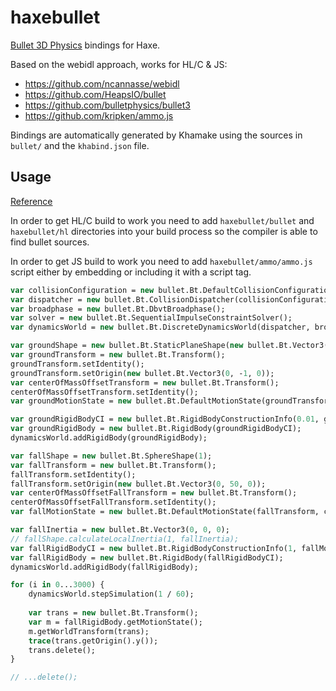 # haxebullet

[Bullet 3D Physics](http://bulletphysics.org/) bindings for Haxe.

Based on the webidl approach, works for HL/C & JS:

- https://github.com/ncannasse/webidl
- https://github.com/HeapsIO/bullet
- https://github.com/bulletphysics/bullet3
- https://github.com/kripken/ammo.js

Bindings are automatically generated by Khamake using the sources in `bullet/` and the `khabind.json` file.

## Usage

[Reference](http://bulletphysics.org/mediawiki-1.5.8/index.php/Hello_World)

In order to get HL/C build to work you need to add `haxebullet/bullet` and `haxebullet/hl` directories into your build process so the compiler is able to find bullet sources.

In order to get JS build to work you need to add `haxebullet/ammo/ammo.js` script either by embedding or including it with a script tag.

``` hx
var collisionConfiguration = new bullet.Bt.DefaultCollisionConfiguration();
var dispatcher = new bullet.Bt.CollisionDispatcher(collisionConfiguration);
var broadphase = new bullet.Bt.DbvtBroadphase();
var solver = new bullet.Bt.SequentialImpulseConstraintSolver();
var dynamicsWorld = new bullet.Bt.DiscreteDynamicsWorld(dispatcher, broadphase, solver, collisionConfiguration);

var groundShape = new bullet.Bt.StaticPlaneShape(new bullet.Bt.Vector3(0, 1, 0), 1);
var groundTransform = new bullet.Bt.Transform();
groundTransform.setIdentity();
groundTransform.setOrigin(new bullet.Bt.Vector3(0, -1, 0));
var centerOfMassOffsetTransform = new bullet.Bt.Transform();
centerOfMassOffsetTransform.setIdentity();
var groundMotionState = new bullet.Bt.DefaultMotionState(groundTransform, centerOfMassOffsetTransform);

var groundRigidBodyCI = new bullet.Bt.RigidBodyConstructionInfo(0.01, groundMotionState, cast groundShape, new bullet.Bt.Vector3(0, 0, 0));
var groundRigidBody = new bullet.Bt.RigidBody(groundRigidBodyCI);
dynamicsWorld.addRigidBody(groundRigidBody);

var fallShape = new bullet.Bt.SphereShape(1);
var fallTransform = new bullet.Bt.Transform();
fallTransform.setIdentity();
fallTransform.setOrigin(new bullet.Bt.Vector3(0, 50, 0));
var centerOfMassOffsetFallTransform = new bullet.Bt.Transform();
centerOfMassOffsetFallTransform.setIdentity();
var fallMotionState = new bullet.Bt.DefaultMotionState(fallTransform, centerOfMassOffsetFallTransform);

var fallInertia = new bullet.Bt.Vector3(0, 0, 0);
// fallShape.calculateLocalInertia(1, fallInertia);
var fallRigidBodyCI = new bullet.Bt.RigidBodyConstructionInfo(1, fallMotionState, fallShape, fallInertia);
var fallRigidBody = new bullet.Bt.RigidBody(fallRigidBodyCI);
dynamicsWorld.addRigidBody(fallRigidBody);

for (i in 0...3000) {
	dynamicsWorld.stepSimulation(1 / 60);
	
	var trans = new bullet.Bt.Transform();
	var m = fallRigidBody.getMotionState();
	m.getWorldTransform(trans);
	trace(trans.getOrigin().y());
	trans.delete();
}

// ...delete();
```
